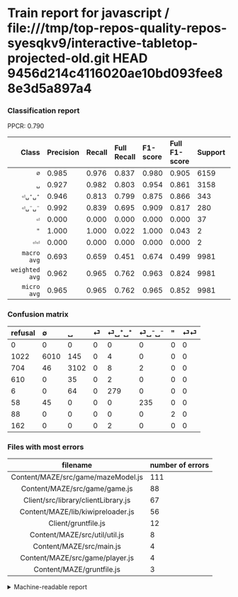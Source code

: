 # Train report for javascript / file:///tmp/top-repos-quality-repos-syesqkv9/interactive-tabletop-projected-old.git HEAD 9456d214c4116020ae10bd093fee88e3d5a897a4

### Classification report

PPCR: 0.790

| Class | Precision | Recall | Full Recall | F1-score | Full F1-score | Support | Full Support | PPCR |
|------:|:----------|:-------|:------------|:---------|:---------|:--------|:-------------|:-----|
| `∅` | 0.985| 0.976| 0.837| 0.980| 0.905| 6159| 7181| 0.858 |
| `␣` | 0.927| 0.982| 0.803| 0.954| 0.861| 3158| 3862| 0.818 |
| `⏎␣⁺␣⁺` | 0.946| 0.813| 0.799| 0.875| 0.866| 343| 349| 0.983 |
| `⏎␣⁻␣⁻` | 0.992| 0.839| 0.695| 0.909| 0.817| 280| 338| 0.828 |
| `⏎` | 0.000| 0.000| 0.000| 0.000| 0.000| 37| 647| 0.057 |
| `"` | 1.000| 1.000| 0.022| 1.000| 0.043| 2| 90| 0.022 |
| `⏎⏎` | 0.000| 0.000| 0.000| 0.000| 0.000| 2| 164| 0.012 |
| `macro avg` | 0.693| 0.659| 0.451| 0.674| 0.499| 9981| 12631| 0.790 |
| `weighted avg` | 0.962| 0.965| 0.762| 0.963| 0.824| 9981| 12631| 0.790 |
| `micro avg` | 0.965| 0.965| 0.762| 0.965| 0.852| 9981| 12631| 0.790 |

### Confusion matrix

|refusal|  ∅| ␣| ⏎| ⏎␣⁺␣⁺| ⏎␣⁻␣⁻| "| ⏎⏎| 
|:---|:---|:---|:---|:---|:---|:---|:---|
|0 |0 |0 |0 |0 |0 |0 |0 |
|1022 |6010 |145 |0 |4 |0 |0 |0 |
|704 |46 |3102 |0 |8 |2 |0 |0 |
|610 |0 |35 |0 |2 |0 |0 |0 |
|6 |0 |64 |0 |279 |0 |0 |0 |
|58 |45 |0 |0 |0 |235 |0 |0 |
|88 |0 |0 |0 |0 |0 |2 |0 |
|162 |0 |0 |0 |2 |0 |0 |0 |

### Files with most errors

| filename | number of errors|
|:----:|:-----|
| Content/MAZE/src/game/mazeModel.js | 111 |
| Content/MAZE/src/game/game.js | 88 |
| Client/src/library/clientLibrary.js | 67 |
| Content/MAZE/lib/kiwipreloader.js | 56 |
| Client/gruntfile.js | 12 |
| Content/MAZE/src/util/util.js | 8 |
| Content/MAZE/src/main.js | 4 |
| Content/MAZE/src/game/player.js | 4 |
| Content/MAZE/gruntfile.js | 3 |

<details>
    <summary>Machine-readable report</summary>
```json
{
  "cl_report": {"\"": {"f1-score": 1.0, "precision": 1.0, "recall": 1.0, "support": 2}, "macro avg": {"f1-score": 0.673999677408971, "precision": 0.6927836303834061, "recall": 0.6586816873944503, "support": 9981}, "micro avg": {"f1-score": 0.9646328023244164, "precision": 0.9646328023244164, "recall": 0.9646328023244164, "support": 9981}, "weighted avg": {"f1-score": 0.9625592769940693, "precision": 0.9617150727156714, "recall": 0.9646328023244164, "support": 9981}, "\u2205": {"f1-score": 0.9804241435562805, "precision": 0.9850844123914112, "recall": 0.9758077610001623, "support": 6159}, "\u23ce": {"f1-score": 0.0, "precision": 0.0, "recall": 0.0, "support": 37}, "\u23ce\u23ce": {"f1-score": 0.0, "precision": 0.0, "recall": 0.0, "support": 2}, "\u23ce\u2423\u207a\u2423\u207a": {"f1-score": 0.8746081504702196, "precision": 0.9457627118644067, "recall": 0.8134110787172012, "support": 343}, "\u23ce\u2423\u207b\u2423\u207b": {"f1-score": 0.9090909090909091, "precision": 0.9915611814345991, "recall": 0.8392857142857143, "support": 280}, "\u2423": {"f1-score": 0.9538745387453875, "precision": 0.9270771069934249, "recall": 0.9822672577580748, "support": 3158}},
  "cl_report_full": {"\"": {"f1-score": 0.04347826086956522, "precision": 1.0, "recall": 0.022222222222222223, "support": 90}, "macro avg": {"f1-score": 0.4990033862199032, "precision": 0.6927836303834061, "recall": 0.4510081413876482, "support": 12631}, "micro avg": {"f1-score": 0.8515832301432867, "precision": 0.9646328023244164, "recall": 0.76225160319848, "support": 12631}, "weighted avg": {"f1-score": 0.8237938753428847, "precision": 0.9032920448386433, "recall": 0.76225160319848, "support": 12631}, "\u2205": {"f1-score": 0.9049841891281434, "precision": 0.9850844123914112, "recall": 0.8369307895836234, "support": 7181}, "\u23ce": {"f1-score": 0.0, "precision": 0.0, "recall": 0.0, "support": 647}, "\u23ce\u23ce": {"f1-score": 0.0, "precision": 0.0, "recall": 0.0, "support": 164}, "\u23ce\u2423\u207a\u2423\u207a": {"f1-score": 0.8664596273291926, "precision": 0.9457627118644067, "recall": 0.7994269340974212, "support": 349}, "\u23ce\u2423\u207b\u2423\u207b": {"f1-score": 0.8173913043478261, "precision": 0.9915611814345991, "recall": 0.6952662721893491, "support": 338}, "\u2423": {"f1-score": 0.8607103218645948, "precision": 0.9270771069934249, "recall": 0.8032107716209218, "support": 3862}},
  "ppcr": 0.7901987174412161
}
```
</details>
